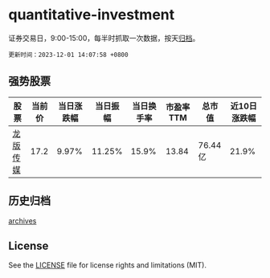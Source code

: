 # quantitative-investment

证券交易日，9:00-15:00，每半时抓取一次数据，按天[归档](archives)。

`更新时间：2023-12-01 14:07:58 +0800`

## 强势股票

|股票|当前价|当日涨跌幅|当日振幅|当日换手率|市盈率TTM|总市值|近10日涨跌幅|
|----|----|----|----|----|----|----|----|
|[龙版传媒](https://xueqiu.com/S/SH605577)|17.2|9.97%|11.25%|15.9%|13.84|76.44亿|21.9%|

## 历史归档

[archives](archives)

## License

See the [LICENSE](LICENSE) file for license rights and limitations (MIT).